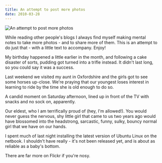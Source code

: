 ```yaml
---
title: An attempt to post more photos
date: 2010-03-28
---
```


![An attempt to post more photos](https://source.unsplash.com/l7dbl-sUg3k/1600x900)

While reading other people's blogs I always find myself making mental notes to take more photos - and to share more of them. This is an attempt to do just that - with a little text to accompany. Enjoy!

My birthday happened a little earlier in the month, and following a cake disaster of sorts, pudding got turned into a trifle instead. It didn't last long, so you could say it was a success.

Last weekend we visited my aunt in Oxfordshire and the girls got to see some horses up-close. We're praying that our youngest loses interest in learning to ride by the time she is old enough to do so.

A candid moment on Saturday afternoon, lined up in front of the TV with snacks and no sock on, apparently.

Our eldest, who I am terrifically proud of (hey, I'm allowed!). You would never guess the nervous, shy little girl that came to us two years ago would have blossomed into the headstrong, sarcastic, funny, sulky, bouncy normal girl that we have on our hands.

I spent much of last night installing the latest version of Ubuntu Linux on the netbook. I shouldn't have really - it's not been released yet, and is about as reliable as a baby's bottom.

There are far more on Flickr if you're nosy.